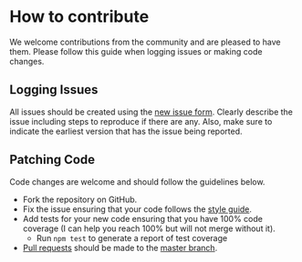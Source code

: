 # How to contribute
We welcome contributions from the community and are pleased to have them. Please follow this guide when logging issues or making code changes.

## Logging Issues
All issues should be created using the [new issue form](https://github.com/ruiquelhas/nvpqs/issues/new). Clearly describe the issue including steps
to reproduce if there are any. Also, make sure to indicate the earliest version that has the issue being reported.

## Patching Code

Code changes are welcome and should follow the guidelines below.

* Fork the repository on GitHub.
* Fix the issue ensuring that your code follows the [style guide](http://hapijs.com/styleguide).
* Add tests for your new code ensuring that you have 100% code coverage (I can help you reach 100% but will not merge without it).
    * Run `npm test` to generate a report of test coverage
* [Pull requests](http://help.github.com/send-pull-requests/) should be made to the [master branch](https://github.com/ruiquelhas/nvpqs/tree/master).
